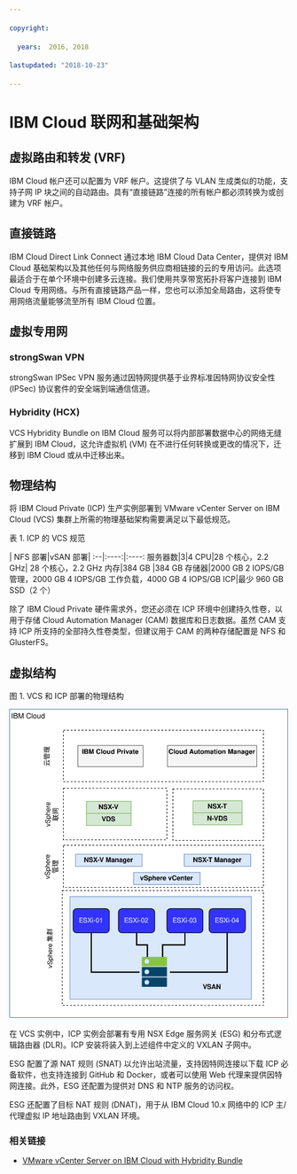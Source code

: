 ```yaml
---

copyright:

  years:  2016, 2018

lastupdated: "2018-10-23"

---
```



# IBM Cloud 联网和基础架构

## 虚拟路由和转发 (VRF)
IBM Cloud 帐户还可以配置为 VRF 帐户。这提供了与 VLAN 生成类似的功能，支持子网 IP 块之间的自动路由。具有“直接链路”连接的所有帐户都必须转换为或创建为 VRF 帐户。

## 直接链路
IBM Cloud Direct Link Connect 通过本地 IBM Cloud Data Center，提供对 IBM Cloud 基础架构以及其他任何与网络服务供应商相链接的云的专用访问。此选项最适合于在单个环境中创建多云连接。我们使用共享带宽拓扑将客户连接到 IBM Cloud 专用网络。与所有直接链路产品一样，您也可以添加全局路由，这将使专用网络流量能够流至所有 IBM Cloud 位置。

## 虚拟专用网

### strongSwan VPN
strongSwan IPSec VPN 服务通过因特网提供基于业界标准因特网协议安全性 (IPSec) 协议套件的安全端到端通信信道。

### Hybridity (HCX)
VCS Hybridity Bundle on IBM Cloud 服务可以将内部部署数据中心的网络无缝扩展到 IBM Cloud，这允许虚拟机 (VM) 在不进行任何转换或更改的情况下，迁移到 IBM Cloud 或从中迁移出来。

## 物理结构
将 IBM Cloud Private (ICP) 生产实例部署到 VMware vCenter Server on IBM Cloud (VCS) 集群上所需的物理基础架构需要满足以下最低规范。

表 1. ICP 的 VCS 规范

| NFS 部署|vSAN 部署|
:--|:----:|:----:
服务器数|3|4
CPU|28 个核心，2.2 GHz| 28 个核心，2.2 GHz
内存|384 GB |384 GB
存储器|2000 GB 2 IOPS/GB 管理，2000 GB 4 IOPS/GB 工作负载，4000 GB 4 IOPS/GB ICP|最少 960 GB SSD（2 个）

除了 IBM Cloud Private 硬件需求外，您还必须在 ICP 环境中创建持久性卷，以用于存储 Cloud Automation Manager (CAM) 数据库和日志数据。虽然 CAM 支持 ICP 所支持的全部持久性卷类型，但建议用于 CAM 的两种存储配置是 NFS 和 GlusterFS。

## 虚拟结构

图 1. VCS 和 ICP 部署的物理结构

![VCS 和 ICP 部署的物理结构](vcsicp-phy-ics-icp-deployment.svg)

在 VCS 实例中，ICP 实例会部署有专用 NSX Edge 服务网关 (ESG) 和分布式逻辑路由器 (DLR)。ICP 安装将装入到上述组件中定义的 VXLAN 子网中。

ESG 配置了源 NAT 规则 (SNAT) 以允许出站流量，支持因特网连接以下载 ICP 必备软件，也支持连接到 GitHub 和 Docker，或者可以使用 Web 代理来提供因特网连接。此外，ESG 还配置为提供对 DNS 和 NTP 服务的访问权。

ESG 还配置了目标 NAT 规则 (DNAT)，用于从 IBM Cloud 10.x 网络中的 ICP 主/代理虚拟 IP 地址路由到 VXLAN 环境。

### 相关链接

* [VMware vCenter Server on IBM Cloud with Hybridity Bundle](../vcs/vcs-hybridity-intro.html)
